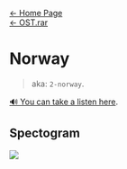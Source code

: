 [← Home Page](../../README.md)  
[← OST.rar](../ost-rar.md)

# Norway
> aka: `2-norway`.  

[🔊 You can take a listen here](https://drive.google.com/file/d/1RF3-iU8AqAGhglYKN5QlYO55ZgzQQJnL/view?resourcekey).

## Spectogram
![](https://lh6.googleusercontent.com/PBsqPGTdd7FZnnS7m94aBWE2Fn6ChmnS51b5GwS8f8cowCnYCMVdJ1xTZAdVTZFxzME5raYdPpvkVhs_VpLgs2WRLPzet1wWJ7xKTNnWWeWBCtXA_gi9QK2goSVD5kgUtNHI9DbpgZ-nsqiDH2ehfQ)